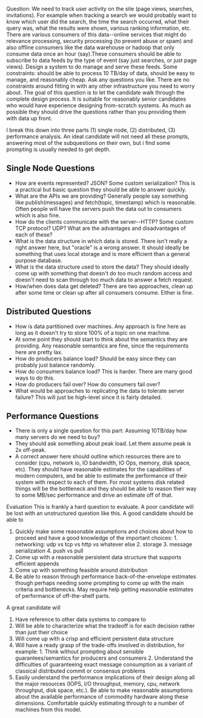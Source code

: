 
Question: We need to track user activity on the site (page views, searches, invitations). For example when tracking a search we would probably want to know which user did the search, the time the search occurred, what their query was, what the results were shown, various ranking information, etc. There are various consumers of this data--online services that might do relevance processing, security processing (to prevent abuse or spam) and also offline consumers like the data warehouse or hadoop that only consume data once an hour (say).These consumers should be able to subscribe to data feeds by the type of event (say just searches, or just page views).
Design a system to do manage and serve these feeds. Some constraints: should be able to process 10 TB/day of data, should be easy to manage, and reasonably cheap. Ask any questions you like.
There are no constraints around fitting in with any other infrastructure you need to worry about.
The goal of this question is to let the candidate walk through the complete design process. It is suitable for reasonably senior candidates who would have experience designing from-scratch systems. As much as possible they should drive the questions rather than you providing them with data up front.

I break this down into three parts (1) single node, (2) distributed, (3) performance analysis. An ideal candidate will not need all these prompts, answering most of the subquestions on their own, but i find some prompting is usually needed to get depth.

## Single Node Questions

   * How are events represented? JSON? Some custom serialization? This is a practical but basic question they should be able to answer quickly.
   * What are the APIs we are providing? Generally people say something like publish(messages) and fetch(topic, timestamp) which is reasonable. Often people will have the servers push the data out to consumers which is also fine.
   * How do the clients communicate with the server--HTTP? Some custom TCP protocol? UDP? What are the advantages and disadvantages of each of these?
   * What is the data structure in which data is stored. There isn't really a right answer here, but "oracle" is a wrong answer. It should ideally be something that uses local storage and is more efficient than a general purpose database.
   * What is the data structure used to store the data? They should ideally come up with something that doesn't do too much random access and doesn't need to scan through too much data to answer a fetch request.
   * How/when does data get deleted? There are two approaches, clean up after some time or clean up after all consumers consume. Either is fine.

## Distributed Questions

   * How is data partitioned over machines. Any approach is fine here as long as it doesn't try to store 100% of a topic on one machine.
   * At some point they should start to think about the semantics they are providing. Any reasonable semantics are fine, since the requirements here are pretty lax.
   * How do producers balance load? Should be easy since they can probably just balance randomly.
   * How do consumers balance load? This is harder. There are many good ways to do this.
   * How do producers fail over? How do consumers fail over?
   * What would be approaches to replicating the data to tolerate server failure? This will just be high-level since it is fairly detailed.

## Performance Questions

   * There is only a single question for this part: Assuming 10TB/day how many servers do we need to buy?
   * They should ask something about peak load. Let them assume peak is 2x off-peak.
   * A correct answer here should outline which resources there are to consider (cpu, network io, IO bandwidth, IO Ops, memory, disk space, etc). They should have reasonable estimates for the capabilities of modern computers, and be able to estimate the performance of their system with respect to each of them. For most systems disk related things will be the bottleneck and they should be able to reason their way to some MB/sec performance and drive an estimate off of that.



Evaluation
This is frankly a hard question to evaluate.
A poor candidate will be lost with an unstructured question like this.
A good candidate should be able to

  1. Quickly make some reasonable assumptions and choices about how to proceed and have a good knowledge of the important choices:
    1. networking: udp vs tcp vs http vs whatever else
    2. storage
    3. message serialization
    4. push vs pull
  2. Come up with a reasonable persistent data structure that supports efficient appends
  3. Come up with something feasible around distribution
  4. Be able to reason through performance back-of-the-envelope estimates though perhaps needing some prompting to come up with the main criteria and bottlenecks. May require help getting reasonable estimates of performance of off-the-shelf parts.

A great candidate will

  1. Have reference to other data systems to compare to
  2. Will be able to characterize what the tradeoff is for each decision rather than just their choice
  3. Will come up with a crisp and efficient persistent data structure
  4. Will have a ready grasp of the trade-offs involved in distribution, for example:
    1. Think without prompting about sensible guarantees/semantics for producers and consumers
    2. Understand the difficulties of guaranteeing exact message consumption as a variant of classical distributed commit or consensus problems
  5. Easily understand the performance implications of their design along all the major resources (IOPS, I/O throughput, memory, cpu, network throughput, disk space, etc.). Be able to make reasonable assumptions about the available performance of commodity hardware along these dimensions. Comfortable quickly estimating through to a number of machines from this model.



